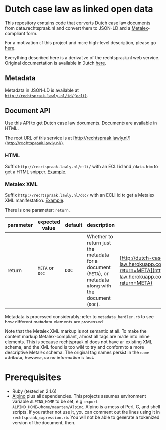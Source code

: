 # Dutch case law as linked open data 

This repository contains code that converts Dutch case law documents from data.rechtspraak.nl and convert them to JSON-LD and a [Metalex](http://metalex.eu/)-compliant form.

For a motivation of this project and more high-level description, please go [here](http://leibniz-internship-report.herokuapp.com/#dutch-case-law).

Everything described here is a derivative of the rechtspraak.nl web service. Original documentation is available in Dutch [here](http://www.rechtspraak.nl/Uitspraken-en-Registers/Uitspraken/Open-Data/Documents/Technische-documentatie-Open-Data-van-de-Rechtspraak.pdf).

## Metadata
Metadata in JSON-LD is available at [`http://rechtspraak.lawly.nl/id/{ecli}`](http://rechtspraak.lawly.nl/id/ECLI:NL:RBROT:2014:8730).

## Document API
Use this API to get Dutch case law documents. Documents are available in HTML.

The root URL of this service is at [http://rechtspraak.lawly.nl/](http://rechtspraak.lawly.nl/).

### HTML
Suffix `http://rechtspraak.lawly.nl/ecli/` with an ECLI id and `/data.htm` to get a HTML snipper. [Example](http://rechtspraak.lawly.nl/ecli/ECLI:NL:GHAMS:2013:4606/data.htm).

### Metalex XML
Suffix `http://rechtspraak.lawly.nl/doc/` with an ECLI id to get a Metalex XML manifestation. [Example](http://rechtspraak.lawly.nl/doc/ECLI:NL:GHAMS:2013:4606).

There is one parameter: `return`. 

|parameter|expected value |default|description|Example|
|---------|---------------|-------|-----------|-------|
|return   |`META` or `DOC`|`DOC`  |Whether to return just the metadata for a document (`META`), or metadata along with the document (`DOC`).|[http://dutch-case-law.herokuapp.com/doc/ECLI:NL:CRVB:1999:AA4177?return=META](http://dutch-case-law.herokuapp.com/doc/ECLI:NL:CRVB:1999:AA4177?return=META)|         
 
Metadata is processed considerably; refer to `metadata_handler.rb` to see how different metadata elements are processed.

Note that the Metalex XML markup is not semantic at all. To make the content markup Metalex-compliant, almost all tags are made into inline elements. This is because rechtspraak.nl does not have an existing XML schema, and the XML found is too wild to try and conform to a more descriptive Metalex schema. The original tag names persist in the `name` attribute, however, so no information is lost.
 
# Prerequisites
* Ruby (tested on 2.1.6)
* [Alpino](http://www.let.rug.nl/vannoord/alp/Alpino/AlpinoUserGuide.html) plus all dependencies. This projects assumes environment variable `ALPINO_HOME` to be set, e.g. `export ALPINO_HOME=/home/maarten/Alpino`. Alpino is a mess of Perl, C, and shell scripts. If you rather not use it, you can comment out the lines using it in `rechtspraak_expression.rb`. You will not be able to generate a tokenized version of the document, then.